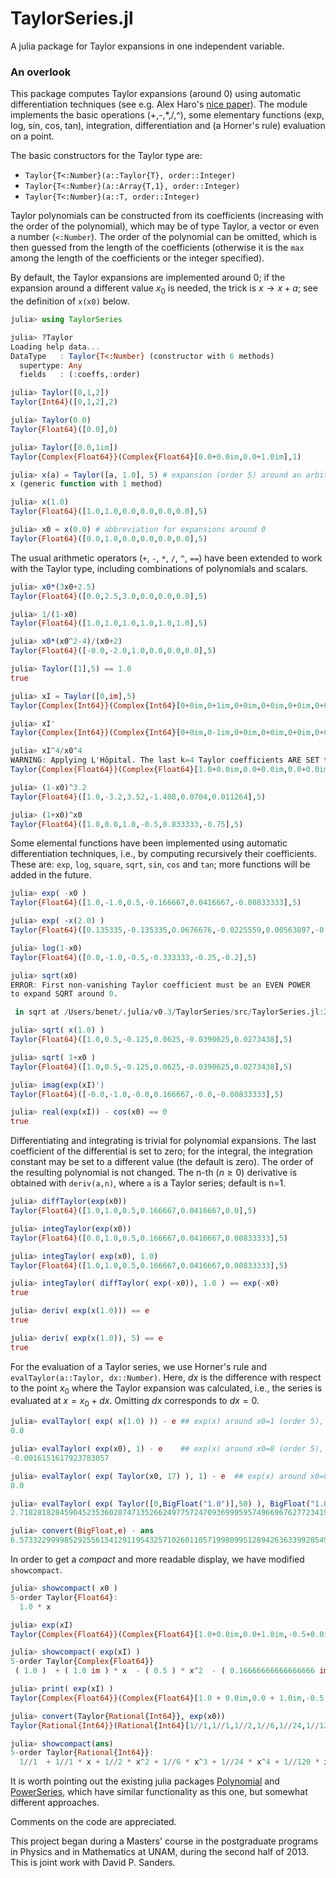 # TaylorSeries.jl

A julia package for Taylor expansions in one independent variable.


### An overlook

This package computes Taylor expansions (around 0) using automatic differentiation techniques (see e.g. Alex Haro's [nice paper][1]). The module implements the basic operations (+,-,*,/,^), some elementary functions (exp, log, sin, cos, tan), integration, differentiation and (a Horner's rule) evaluation on a point. 

The basic constructors for the Taylor type are:

- `Taylor{T<:Number}(a::Taylor{T}, order::Integer)`
- `Taylor{T<:Number}(a::Array{T,1}, order::Integer)` 
- `Taylor{T<:Number}(a::T, order::Integer)`

Taylor polynomials can be constructed from its coefficients (increasing with the order of the polynomial), which may be of type Taylor, a vector or even a number (`<:Number`). The order of the polynomial can be omitted, which is then guessed from the length of the coefficients (otherwise it is the `max` among the length of the coefficients or the integer specified). 

By default, the Taylor expansions are implemented around 0; if the expansion around a different value $x_0$ is needed, the trick is $x\to x+a$; see the definition of `x(x0)` below. 

```julia
julia> using TaylorSeries

julia> ?Taylor
Loading help data...
DataType   : Taylor{T<:Number} (constructor with 6 methods)
  supertype: Any
  fields   : (:coeffs,:order)

julia> Taylor([0,1,2])
Taylor{Int64}([0,1,2],2)

julia> Taylor(0.0)
Taylor{Float64}([0.0],0)

julia> Taylor([0.0,1im])
Taylor{Complex{Float64}}(Complex{Float64}[0.0+0.0im,0.0+1.0im],1)

julia> x(a) = Taylor([a, 1.0], 5) # expansion (order 5) around an arbitrary value a
x (generic function with 1 method)

julia> x(1.0)
Taylor{Float64}([1.0,1.0,0.0,0.0,0.0,0.0],5)

julia> x0 = x(0.0) # abbreviation for expansions around 0
Taylor{Float64}([0.0,1.0,0.0,0.0,0.0,0.0],5)

```

The usual arithmetic operators (`+`, `-`, `*`, `/`, `^`, `==`) have been extended to work with the Taylor type, including combinations of polynomials and scalars. 

```julia
julia> x0*(3x0+2.5)
Taylor{Float64}([0.0,2.5,3.0,0.0,0.0,0.0],5)

julia> 1/(1-x0)
Taylor{Float64}([1.0,1.0,1.0,1.0,1.0,1.0],5)

julia> x0*(x0^2-4)/(x0+2)
Taylor{Float64}([-0.0,-2.0,1.0,0.0,0.0,0.0],5)

julia> Taylor([1],5) == 1.0
true

julia> xI = Taylor([0,im],5)
Taylor{Complex{Int64}}(Complex{Int64}[0+0im,0+1im,0+0im,0+0im,0+0im,0+0im],5)

julia> xI'
Taylor{Complex{Int64}}(Complex{Int64}[0+0im,0-1im,0+0im,0+0im,0+0im,0+0im],5)

julia> xI^4/x0^4
WARNING: Applying L'Hôpital. The last k=4 Taylor coefficients ARE SET to 0.
Taylor{Complex{Float64}}(Complex{Float64}[1.0+0.0im,0.0+0.0im,0.0+0.0im,0.0+0.0im,0.0+0.0im,0.0+0.0im],5)

julia> (1-x0)^3.2
Taylor{Float64}([1.0,-3.2,3.52,-1.408,0.0704,0.011264],5)

julia> (1+x0)^x0
Taylor{Float64}([1.0,0.0,1.0,-0.5,0.833333,-0.75],5)

```

Some elemental functions have been implemented using automatic differentiation techniques, i.e., by computing recursively their coefficients. These are: `exp`, `log`, `square`, `sqrt`, `sin`, `cos` and `tan`; more functions will be added in the future.
```julia
julia> exp( -x0 )
Taylor{Float64}([1.0,-1.0,0.5,-0.166667,0.0416667,-0.00833333],5)

julia> exp( -x(2.0) )
Taylor{Float64}([0.135335,-0.135335,0.0676676,-0.0225559,0.00563897,-0.00112779],5)

julia> log(1-x0)
Taylor{Float64}([0.0,-1.0,-0.5,-0.333333,-0.25,-0.2],5)

julia> sqrt(x0)
ERROR: First non-vanishing Taylor coefficient must be an EVEN POWER
to expand SQRT around 0.

 in sqrt at /Users/benet/.julia/v0.3/TaylorSeries/src/TaylorSeries.jl:281

julia> sqrt( x(1.0) )
Taylor{Float64}([1.0,0.5,-0.125,0.0625,-0.0390625,0.0273438],5)

julia> sqrt( 1+x0 )
Taylor{Float64}([1.0,0.5,-0.125,0.0625,-0.0390625,0.0273438],5)

julia> imag(exp(xI)')
Taylor{Float64}([-0.0,-1.0,-0.0,0.166667,-0.0,-0.00833333],5)

julia> real(exp(xI)) - cos(x0) == 0
true

```

Differentiating and integrating is trivial for polynomial expansions. The last coefficient of the differential is set to zero; for the integral, the integration constant may be set to a different value (the default is zero). The order of the resulting polynomial is not changed. The n-th ($n\ge 0$) derivative is obtained with `deriv(a,n)`, where `a` is a Taylor series; default is n=1.

```julia
julia> diffTaylor(exp(x0))
Taylor{Float64}([1.0,1.0,0.5,0.166667,0.0416667,0.0],5)

julia> integTaylor(exp(x0))
Taylor{Float64}([0.0,1.0,0.5,0.166667,0.0416667,0.00833333],5)

julia> integTaylor( exp(x0), 1.0)
Taylor{Float64}([1.0,1.0,0.5,0.166667,0.0416667,0.00833333],5)

julia> integTaylor( diffTaylor( exp(-x0)), 1.0 ) == exp(-x0)
true

julia> deriv( exp(x(1.0))) == e
true

julia> deriv( exp(x(1.0)), 5) == e
true
```

For the evaluation of a Taylor series, we use Horner's rule and `evalTaylor(a::Taylor, dx::Number)`. Here, $dx$ is the difference with respect to the point $x_0$ where the Taylor expansion was calculated, i.e., the series is evaluated at $x = x_0 + dx$. Omitting $dx$ corresponds to $dx=0$.

```julia
julia> evalTaylor( exp( x(1.0) )) - e ## exp(x) around x0=1 (order 5), evaluated there (dx=0)
0.0

julia> evalTaylor( exp(x0), 1) - e    ## exp(x) around x0=0 (order 5), evaluated at x=1
-0.0016151617923783057

julia> evalTaylor( exp( Taylor(x0, 17) ), 1) - e  ## exp(x) around x0=0 (order 17), evaluated at x=1
0.0

julia> evalTaylor( exp( Taylor([0,BigFloat("1.0")],50) ), BigFloat("1.0") )
2.718281828459045235360287471352662497757247093699959574966967627723419298053556e+00 with 256 bits of precision

julia> convert(BigFloat,e) - ans
6.573322999985292556154129119543257102601105719980995128942636339920549561322098e-67 with 256 bits of precision

```

In order to get a *compact* and more readable display, we have modified `showcompact`.
```julia
julia> showcompact( x0 )
5-order Taylor{Float64}:
  1.0 * x 

julia> exp(xI)
Taylor{Complex{Float64}}(Complex{Float64}[1.0+0.0im,0.0+1.0im,-0.5+0.0im,0.0-0.166667im,0.0416667+0.0im,0.0+0.00833333im],5)

julia> showcompact( exp(xI) )
5-order Taylor{Complex{Float64}}
 ( 1.0 )  + ( 1.0 im ) * x  - ( 0.5 ) * x^2  - ( 0.16666666666666666 im ) * x^3  + ( 0.041666666666666664 ) * x^4  + ( 0.008333333333333333 im ) * x^5 ) 

julia> print( exp(xI) )
Taylor{Complex{Float64}}(Complex{Float64}[1.0 + 0.0im,0.0 + 1.0im,-0.5 + 0.0im,0.0 - 0.16666666666666666im,0.041666666666666664 + 0.0im,0.0 + 0.008333333333333333im],5)

julia> convert(Taylor{Rational{Int64}}, exp(x0))
Taylor{Rational{Int64}}(Rational{Int64}[1//1,1//1,1//2,1//6,1//24,1//120],5)

julia> showcompact(ans)
5-order Taylor{Rational{Int64}}:
  1//1  + 1//1 * x + 1//2 * x^2 + 1//6 * x^3 + 1//24 * x^4 + 1//120 * x^5 

```

It is worth pointing out the existing julia packages [Polynomial][2] and [PowerSeries][3], which have similar functionality as this one, but somewhat different approaches.

Comments on the code are appreciated.

This project began during a Masters' course in the postgraduate programs in Physics and in Mathematics at UNAM, during the second half of 2013. This is joint work with David P. Sanders.

[1]: http://www.maia.ub.es/~alex/admcds/admcds.pdf
[2]: https://github.com/vtjnash/Polynomial.jl
[3]: https://github.com/jwmerrill/PowerSeries.jl

